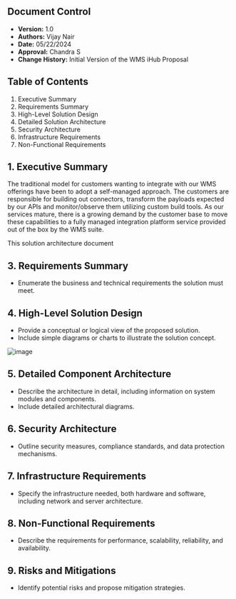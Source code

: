 ## Document Control
- **Version:** 1.0
- **Authors:** Vijay Nair
- **Date:** 05/22/2024
- **Approval:** Chandra S
- **Change History:** Initial Version of the WMS iHub Proposal

## Table of Contents
1. Executive Summary
2. Requirements Summary
3. High-Level Solution Design
4. Detailed Solution Architecture
5. Security Architecture
6. Infrastructure Requirements
7. Non-Functional Requirements

## 1. Executive Summary

The traditional model for customers wanting to integrate with our WMS offerings have been to adopt a self-managed approach. The customers are responsible for building out connectors, transform the payloads expected by our APIs and monitor/observe them utilizing custom build tools. As our services mature, there is a growing demand by the customer base to move these capabilities to a fully managed integration platform service provided out of the box by the WMS suite. 

This solution architecture document


## 3. Requirements Summary
- Enumerate the business and technical requirements the solution must meet.

## 4. High-Level Solution Design
- Provide a conceptual or logical view of the proposed solution.
- Include simple diagrams or charts to illustrate the solution concept.

![image](https://github.com/practicalvj/sadexercise/assets/122186968/7a4159ed-2e94-442b-ab03-bf637ddc8b12)

## 5. Detailed Component Architecture
- Describe the architecture in detail, including information on system modules and components.
- Include detailed architectural diagrams.

## 6. Security Architecture
- Outline security measures, compliance standards, and data protection mechanisms.

## 7. Infrastructure Requirements
- Specify the infrastructure needed, both hardware and software, including network and server architecture.

## 8. Non-Functional Requirements
- Describe the requirements for performance, scalability, reliability, and availability.

## 9. Risks and Mitigations
- Identify potential risks and propose mitigation strategies.
